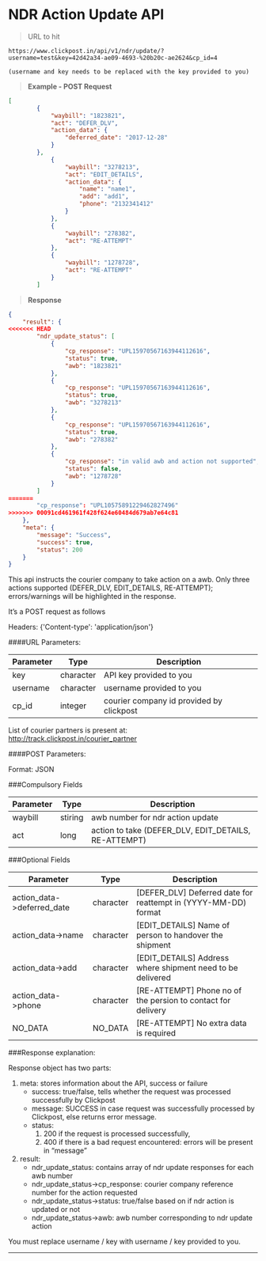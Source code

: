 # NDR Action Update API

>URL to hit

```
https://www.clickpost.in/api/v1/ndr/update/?username=test&key=42d42a34-ae09-4693-%20b20c-ae2624&cp_id=4

(username and key needs to be replaced with the key provided to you)
```

>__Example - POST Request__

```json
[       
        {
            "waybill": "1823821",
            "act": "DEFER_DLV",
            "action_data": {
                "deferred_date": "2017-12-28"
            }
        },
            {
                "waybill": "3278213",
                "act": "EDIT_DETAILS",
                "action_data": {
                    "name": "name1",
                    "add": "add1",
                    "phone": "2132341412"
                }
            },
            {
                "waybill": "278382",
                "act": "RE-ATTEMPT"
            },
            {
                "waybill": "1278728",
                "act": "RE-ATTEMPT"
            }
        ]
```

>__Response__

```json
{
    "result": {
<<<<<<< HEAD
        "ndr_update_status": [
            {
                "cp_response": "UPL15970567163944112616",
                "status": true,
                "awb": "1823821"
            },
            {
                "cp_response": "UPL15970567163944112616",
                "status": true,
                "awb": "3278213"
            },
            {
                "cp_response": "UPL15970567163944112616",
                "status": true,
                "awb": "278382"
            },
            {
                "cp_response": "in valid awb and action not supported",
                "status": false,
                "awb": "1278728"
            }
        ]
=======
        "cp_response": "UPL10575891229462827496"
>>>>>>> 00091cd461961f428f624e60484d679ab7e64c81
    },
    "meta": {
        "message": "Success",
        "success": true,
        "status": 200
    }
}
```

This api instructs the courier company to take action on a awb. Only three actions supported (DEFER_DLV, EDIT_DETAILS, RE-ATTEMPT); errors/warnings will be highlighted in the response.

It’s a POST request as follows

Headers: {'Content-type': 'application/json'}

####URL Parameters:

Parameter | Type | Description
--------- | ---- | -----------
key | character | API key provided to you
username | character | username provided to you
cp_id | integer | courier company id provided by clickpost

List of courier partners is present at:
<a href="http://track.clickpost.in/courier_partner" target="_blank">http://track.clickpost.in/courier_partner</a>

####POST Parameters:

Format: JSON

###Compulsory Fields

Parameter | Type | Description
--------- | ---- | -----------
waybill | stiring | awb number for ndr action update
act | long | action to take (DEFER_DLV, EDIT_DETAILS, RE-ATTEMPT)

###Optional Fields

<!--For every action, need different kind of data -->

Parameter | Type | Description
--------- | ---- | -----------
action_data->deferred_date | character | [DEFER_DLV] Deferred date for reattempt in (YYYY-MM-DD) format
action_data->name | character | [EDIT_DETAILS] Name of person to handover the shipment
action_data->add | character | [EDIT_DETAILS] Address where shipment need to be delivered
action_data->phone | character | [RE-ATTEMPT] Phone no of the persion to contact for delivery
NO_DATA | NO_DATA | [RE-ATTEMPT] No extra data is required

###Response explanation:

Response object has two parts:

1. meta: stores information about the API, success or failure
    + success: true/false, tells whether the request was processed successfully by Clickpost 
    + message: SUCCESS in case request was successfully processed by Clickpost, else returns error message.
    + status:
        1. 200 if the request is processed successfully,
        2. 400 if there is a bad request encountered: errors will be present in “message”
2. result: 
    + ndr_update_status: contains array of ndr update responses for each awb number
    + ndr_update_status->cp_response: courier company reference number for the action requested    
    + ndr_update_status->status: true/false based on if ndr action is updated or not
    + ndr_update_status->awb: awb number corresponding to ndr update action    

<aside class="warning">
You must replace username / key with username / key provided to you.
</aside>

-------